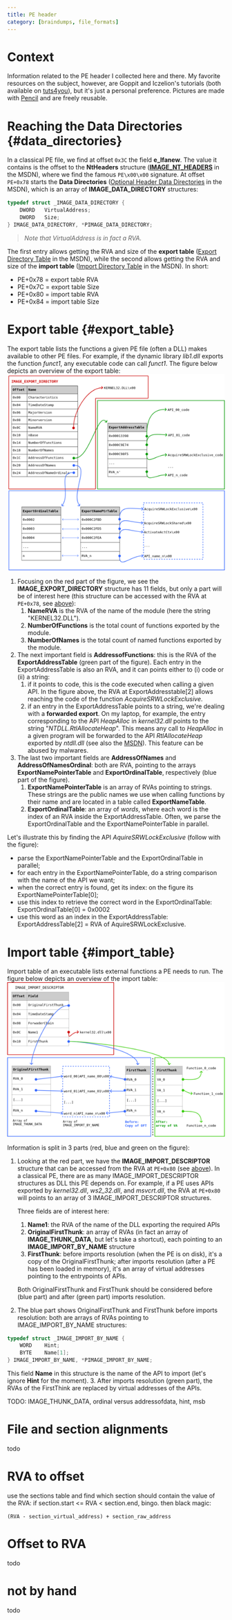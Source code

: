 ```yaml
---
title: PE header
category: [braindumps, file_formats]
---
```


# Context

Information related to the PE header I collected here and there. My favorite resources on the subject, however, are Goppit and Iczelion's tutorials (both available on [tuts4you](https://tuts4you.com/download/category/30/ "tuts4you")), but it's just a personal preference.
Pictures are made with [Pencil](https://pencil.evolus.vn) and are freely reusable.

# Reaching the Data Directories {#data_directories}

In a classical PE file, we find at offset `0x3C` the field **e\_lfanew**. The value it contains is the offset to the **NtHeaders** structure ([**IMAGE\_NT\_HEADERS**](https://docs.microsoft.com/en-us/windows/win32/api/winnt/ns-winnt-image_nt_headers32 "MSDN") in the MSDN), where we find the famous `PE\x00\x00` signature. At offset `PE+0x78` starts the **Data Directories** ([Optional Header Data Directories](https://docs.microsoft.com/en-us/windows/win32/debug/pe-format#optional-header-data-directories-image-only "MSDN") in the MSDN), which is an array of **IMAGE\_DATA\_DIRECTORY** structures:

```c
typedef struct _IMAGE_DATA_DIRECTORY {
    DWORD   VirtualAddress;
    DWORD   Size;
} IMAGE_DATA_DIRECTORY, *PIMAGE_DATA_DIRECTORY;
```
> _Note that VirtualAddress is in fact a RVA._

The first entry allows getting the RVA and size of the **export table** ([Export Directory Table](https://docs.microsoft.com/en-us/windows/win32/debug/pe-format#export-directory-table) in the MSDN), while the second allows getting the RVA and size of the **import table** ([Import Directory Table](https://docs.microsoft.com/en-us/windows/win32/debug/pe-format#import-directory-table) in the MSDN). In short:

* PE+0x78 = export table RVA
* PE+0x7C = export table Size
* PE+0x80 = import table RVA
* PE+0x84 = import table Size

# Export table {#export_table}

The export table lists the functions a given PE file (often a DLL) makes available to other PE files. For example, if the dynamic library _lib1.dll_ exports the function _funct1_, any executable code can call _funct1_. The figure below depicts an overview of the export table:
[![pe-export-table](/assets/cheatsheets/pe/resized_export_table.png)](/assets/cheatsheets/pe/export_table.png)

1. Focusing on the red part of the figure, we see the **IMAGE\_EXPORT\_DIRECTORY** structure has 11 fields, but only a part will be of interest here (this structure can be accessed with the RVA at `PE+0x78`, see [above](#data_directories)):
    1. **NameRVA** is the RVA of the name of the module (here the string "KERNEL32.DLL"). 
    2. **NumberOfFunctions** is the total count of functions exported by the module. 
    3. **NumberOfNames** is the total count of named functions exported by the module.
2. The next important field is **AddressofFunctions**: this is the RVA of the **ExportAddressTable** (green part of the figure). Each entry in the ExportAddressTable is also an RVA, and it can points either to (i) code or (ii) a string:
    1. if it points to code, this is the code executed when calling a given API. In the figure above, the RVA at ExportAddresstable[2] allows reaching the code of the function _AcquireSRWLockExclusive_.
    2. if an entry in the ExportAddressTable points to a string, we're dealing with a **forwarded export**. On my laptop, for example, the entry corresponding to the API _HeapAlloc_ in _kernel32.dll_ points to the string "_NTDLL.RtlAllocateHeap_". This means any call to _HeapAlloc_ in a given program will be forwarded to the API _RtlAllocateHeap_ exported by _ntdll.dll_ (see also the [MSDN](https://docs.microsoft.com/en-us/windows/win32/debug/pe-format#export-address-table)). This feature can be abused by malwares.
3. The last two important fields are **AddressOfNames** and **AddressOfNamesOrdinal**: both are RVA, pointing to the arrays **ExportNamePointerTable** and **ExportOrdinalTable**, respectively (blue part of the figure).
    1. **ExportNamePointerTable** is an array of RVAs pointing to strings. These strings are the public names we use when calling functions by their name and are located in a table called **ExportNameTable**.
    2. **ExportOrdinalTable**: an array of _words_, where each word is the index of an RVA inside the ExportAddressTable. Often, we parse the ExportOrdinalTable and the ExportNamePointerTable in parallel.


Let's illustrate this by finding the API _AquireSRWLockExclusive_ (follow with the figure):
* parse the ExportNamePointerTable and the ExportOrdinalTable in parallel;
* for each entry in the ExportNamePointerTable, do a string comparison with the name of the API we want;
* when the correct entry is found, get its index: on the figure its ExportNamePointerTable[0];
* use this index to retrieve the correct word in the ExportOrdinalTable: ExportOrdinalTable[0] = 0x0002
* use this word as an index in the ExportAddressTable: ExportAddressTable[2] = RVA of AquireSRWLockExclusive.

# Import table {#import_table}

Import table of an executable lists external functions a PE needs to run. The figure below depicts an overview of the import table:
[![pe-import-table](/assets/cheatsheets/pe/resized_import_table.png)](/assets/cheatsheets/pe/import_table.png)

Information is split in 3 parts (red, blue and green on the figure):

1. Looking at the red part, we have the **IMAGE\_IMPORT\_DESCRIPTOR** structure that can be accessed from the RVA at `PE+0x80` (see [above](#data_directories)). In a classical PE, there are as many IMAGE\_IMPORT\_DESCRIPTOR structures as DLL this PE depends on. For example, if a PE uses APIs exported by _kernel32.dll_, _ws2\_32.dll_, and _msvcrt.dll_, the RVA at `PE+0x80` will points to an array of 3 IMAGE\_IMPORT\_DESCRIPTOR structures.

    Three fields are of interest here: 
    1. **Name1**: the RVA of the name of the DLL exporting the required APIs
    2. **OriginalFirstThunk**: an array of RVAs (in fact an array of **IMAGE\_THUNK\_DATA**, but let's take a shortcut), each pointing to an **IMAGE\_IMPORT\_BY\_NAME** structure
    3. **FirstThunk**: before imports resolution (when the PE is on disk), it's a copy of the OriginalFirstThunk; after imports resolution (after a PE has been loaded in memory), it's an array of virtual addresses pointing to the entrypoints of APIs.

    Both OriginalFirstThunk and FirstThunk should be considered before (blue part) and after (green part) imports resolution.
2. The blue part shows OriginalFirstThunk and FirstThunk before imports resolution: both are arrays of RVAs pointing to IMAGE\_IMPORT\_BY\_NAME structures: 
```c
typedef struct _IMAGE_IMPORT_BY_NAME {
    WORD    Hint;
    BYTE    Name[1];
} IMAGE_IMPORT_BY_NAME, *PIMAGE_IMPORT_BY_NAME;
```
This field **Name** in this structure is the name of the API to import (let's ignore **Hint** for the moment).
3. After imports resolution (green part), the RVAs of the FirstThink are replaced by virtual addresses of the APIs.


TODO: IMAGE\_THUNK\_DATA, ordinal versus addressofdata, hint, msb

# File and section alignments
todo

# RVA to offset

use the sections table and find which section should contain the value of the RVA:
if section.start <= RVA < section.end, bingo. then black magic:

```
(RVA - section_virtual_address) + section_raw_address
```

# Offset to RVA
todo

# not by hand
todo
